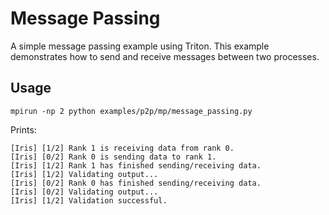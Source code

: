 # Message Passing

A simple message passing example using Triton. This example demonstrates how to send and receive messages between two processes.

## Usage

```terminal
mpirun -np 2 python examples/p2p/mp/message_passing.py
```
Prints:
```terminal
[Iris] [1/2] Rank 1 is receiving data from rank 0.
[Iris] [0/2] Rank 0 is sending data to rank 1.
[Iris] [1/2] Rank 1 has finished sending/receiving data.
[Iris] [1/2] Validating output...
[Iris] [0/2] Rank 0 has finished sending/receiving data.
[Iris] [0/2] Validating output...
[Iris] [1/2] Validation successful.
```
